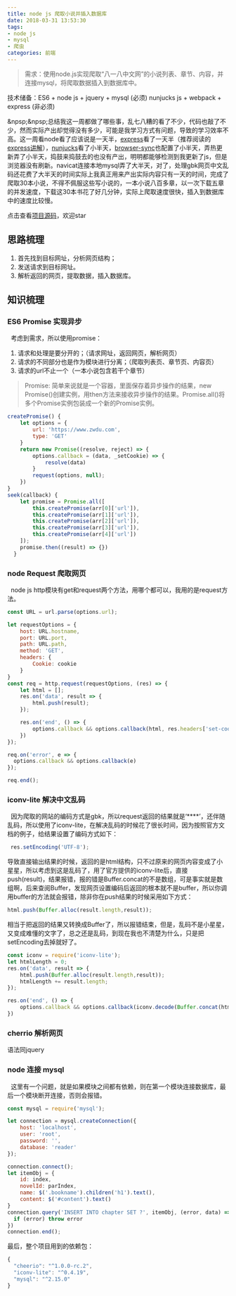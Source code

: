 ```yaml
---
title: node js 爬取小说并插入数据库
date: 2018-03-31 13:53:30
tags:
- node js
- mysql
- 爬虫
categories: 前端
---
```

> 需求：使用node.js实现爬取“八一八中文网”的小说列表、章节、内容，并连接mysql，将爬取数据插入到数据库中。
<p hidden><!--more--></p>


技术储备：ES6 + node js + jquery + mysql (必须)
        nunjucks js + webpack + express (非必须)

&npsp;&npsp;总结我这一周都做了哪些事，乱七八糟的看了不少，代码也敲了不少，然而实际产出却觉得没有多少，可能是我学习方式有问题，导致的学习效率不高。这一周看node看了应该说是一天半，[express](http://www.expressjs.com.cn/4x/api.html#app.all)看了一天半（推荐阅读的[express讲解](https://bignerdcoding.com/archives/41.html)），[nunjucks](https://www.liaoxuefeng.com/wiki/001434446689867b27157e896e74d51a89c25cc8b43bdb3000/0014713964925087c29166d8c344a949364e40e2f28dc09000)看了小半天，[browser-sync](http://www.browsersync.cn/)也配置了小半天，弄热更新弄了小半天，捣鼓来捣鼓去的也没有产出，明明都能够检测到我更新了js，但是浏览器没有刷新。navicat连接本地mysql弄了大半天，对了，处理gbk网页中文乱码还花费了大半天的时间实际上我真正用来产出实际内容只有一天的时间，完成了爬取30本小说，不得不佩服这些写小说的，一本小说八百多章，以一次下载五章的并发速度，下载这30本书花了好几分钟，实际上爬取速度很快，插入到数据库中的速度比较慢。

点击查看[项目源码](https://github.com/rainydayDY/node-reader-crawler)，欢迎star
## 思路梳理
1. 首先找到目标网址，分析网页结构；
2. 发送请求到目标网址。
3. 解析返回的网页，提取数据，插入数据库。
## 知识梳理
### ES6 Promise 实现异步
&nbsp;&nbsp;考虑到需求，所以使用promise：
1. 请求和处理是要分开的；（请求网址，返回网页，解析网页）
2. 请求的不同部分也是作为模块进行分离；（爬取列表页、章节页、内容页）
3. 请求的url不止一个（一本小说包含若干个章节）
> Promise: 简单来说就是一个容器，里面保存着异步操作的结果，new Promise()创建实例，用then方法来接收异步操作的结果。Promise.all()将多个Promise实例包装成一个新的Promise实例。

```javascript
createPromise() {
    let options = {
        url: 'https://www.zwdu.com',
        type: 'GET'
    }        
    return new Promise((resolve, reject) => {
        options.callback = (data, _setCookie) => {
            resolve(data)
        }
        request(options, null);
    })
}
seek(callback) {
    let promise = Promise.all([
        this.createPromise(arr[0]['url']),
        this.createPromise(arr[1]['url']),
        this.createPromise(arr[2]['url']),
        this.createPromise(arr[3]['url']),
        this.createPromise(arr[4]['url'])
    ]);
    promise.then((result) => {})
  }
```

### node Request 爬取网页
&nbsp;&nbsp;node js http模块有get和request两个方法，用哪个都可以，我用的是request方法。
```javascript
const URL = url.parse(options.url);

let requestOptions = {
    host: URL.hostname,
    port: URL.port,
    path: URL.path,
    method: 'GET',
    headers: {
        Cookie: cookie
    }
}
const req = http.request(requestOptions, (res) => {
    let html = [];
    res.on('data', result => {
        html.push(result);
    });

    res.on('end', () => {
        options.callback && options.callback(html, res.headers['set-cookie'])
    })
});

req.on('error', e => {
  options.callback && options.callback(e)
});

req.end();
```
### iconv-lite 解决中文乱码
&nbsp;&nbsp;因为爬取的网站的编码方式是gbk，所以request返回的结果就是‘****’，还伴随乱码，所以使用了iconv-lite，在解决乱码的时候花了很长时间，因为按照官方文档的例子，给结果设置了编码方式如下：
```javascript
 res.setEncoding('UTF-8');
```
导致直接输出结果的时候，返回的是html结构，只不过原来的网页内容变成了小星星，所以考虑到这是乱码了，用了官方提供的iconv-lite后，直接push(result)，结果报错，报的错是Buffer.concat的不是数组，可是事实就是数组啊，后来查阅Buffer，发现网页设置编码后返回的根本就不是buffer，所以你调用buffer的方法就会报错，除非你在push结果的时候采用如下方式：
```javascript
html.push(Buffer.alloc(result.length,result));
```
相当于把返回的结果又转换成Buffer了，所以报错结束，但是，乱码不是小星星，又变成难懂的文字了，总之还是乱码，到现在我也不清楚为什么，只是把setEncoding去掉就好了。
```javascript
const iconv = require('iconv-lite');
let htmlLength = 0;
res.on('data', result => {
    html.push(Buffer.alloc(result.length,result));
    htmlLength += result.length;
});

res.on('end', () => {
    options.callback && options.callback(iconv.decode(Buffer.concat(html,htmlLength), 'gbk'), res.headers['set-cookie'])
})
```
### cherrio 解析网页
语法同jquery
### node 连接 mysql
&nbsp;&nbsp;这里有一个问题，就是如果模块之间都有依赖，则在第一个模块连接数据库，最后一个模块断开连接，否则会报错。
```javascript
const mysql = require('mysql');

let connection = mysql.createConnection({
    host: 'localhost',
    user: 'root',
    password: '',
    database: 'reader'
});

connection.connect();
let itemObj = {
    id: index,
    novelId: parIndex,
    name: $('.bookname').children('h1').text(),
    content: $('#content').text()
}
connection.query('INSERT INTO chapter SET ?', itemObj, (error, data) => {
  if (error) throw error
})
connection.end();

```
最后，整个项目用到的依赖包：
```javascript
{
  "cheerio": "^1.0.0-rc.2",
  "iconv-lite": "^0.4.19",
  "mysql": "^2.15.0"
}
```
